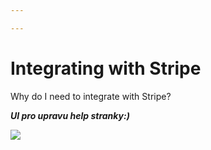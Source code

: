 ```yaml
---

---
```

# Integrating with Stripe

Why do I need to integrate with Stripe?

**_UI pro upravu help stranky:)_**

![](/images/img_20190804_185451.jpg)